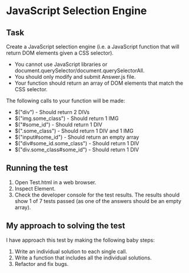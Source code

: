 # JavaScript Selection Engine

## Task

Create a JavaScript selection engine (i.e. a JavaScript function that will return DOM elements given a CSS selector).
- You cannot use JavaScript libraries or document.querySelector/document.querySelectorAll.
- You should only modify and submit Answer.js file.
- Your function should return an array of DOM elements that match the CSS selector.

The following calls to your function will be made:
- $("div") - Should return 2 DIVs 
- $("img.some_class") - Should return 1 IMG 
- $("#some_id") - Should return 1 DIV 
- $(".some_class") - Should return 1 DIV and 1 IMG 
- $("input#some_id") - Should return an empty array 
- $("div#some_id.some_class") - Should return 1 DIV 
- $("div.some_class#some_id") - Should return 1 DIV

## Running the test

1. Open Test.html in a web browser.
2. Inspect Element.
3. Check the developer console for the test results. The results should show 1 of 7 tests passed (as one of the answers should be an empty array).

## My approach to solving the test

I have approach this test by making the following baby steps:
1. Write an individual solution to each single call.
2. Write a function that includes all the individual solutions.
3. Refactor and fix bugs.